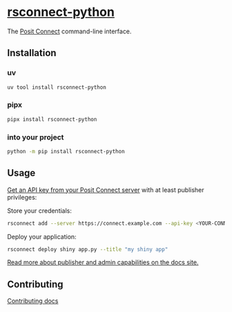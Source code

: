 # [rsconnect-python](https://docs.posit.co/rsconnect-python)

The [Posit Connect](https://docs.posit.co/connect/) command-line interface.

## Installation

### uv

```bash
uv tool install rsconnect-python
```

### pipx

```bash
pipx install rsconnect-python
```

### into your project

```bash
python -m pip install rsconnect-python
```

## Usage

[Get an API key from your Posit Connect server](https://docs.posit.co/connect/user/api-keys/) with at least publisher privileges:

Store your credentials:

```bash
rsconnect add --server https://connect.example.com --api-key <YOUR-CONNECT-API-KEY> --name production
```

Deploy your application:

```bash
rsconnect deploy shiny app.py --title "my shiny app"
```

[Read more about publisher and admin capabilities on the docs site.](https://docs.posit.co/rsconnect-python)

## Contributing


[Contributing docs](./CONTRIBUTING.md)
